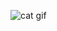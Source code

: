 ![cat gif](https://lh3.googleusercontent.com/-OUw4Q9scVeA/T88ag2ms7nI/AAAAAAAAGYk/k61JJgULnL0/s320/90.gif "cat gif")

